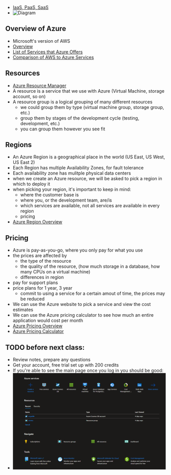 - [IaaS, PaaS, SaaS](https://www.ibm.com/cloud/learn/iaas-paas-saas)
- ![Diagram](https://s7280.pcdn.co/wp-content/uploads/2017/09/iaas-paas-saas-comparison.jpg.optimal.jpg)

## Overview of Azure
- Microsoft's version of AWS
- [Overview](https://azure.microsoft.com/en-us/resources/cloud-computing-dictionary/what-is-azure/)
- [List of Services that Azure Offers](https://azure.microsoft.com/en-us/products/)
- [Comparison of AWS to Azure Services](https://docs.microsoft.com/en-us/azure/architecture/aws-professional/services)

## Resources
- [Azure Resource Manager](https://docs.microsoft.com/en-us/azure/azure-resource-manager/management/overview)
- A resource is a service that we use with Azure (Virtual Machine, storage account, so on)
- A resource group is a logical grouping of many different resources
    - we could group them by type (virtual machine group, storage group, etc.)
    - group them by stages of the development cycle (testing, development, etc.)
    - you can group them however you see fit

## Regions

- An Azure Region is a geographical place in the world (US East, US West, US East 2)
- Each Region has multiple Availability Zones, for fault tolerance
- Each availability zone has mulitple physical data centers
- when we create an Azure resource, we will be asked to pick a region in which to deploy it
- when picking your region, it's important to keep in mind:
    - where the customer base is
    - where you, or the development team, are/is
    - which services are available, not all services are available in every region
    - pricing
- [Azure Region Overview](https://docs.microsoft.com/en-us/azure/availability-zones/az-overview)

## Pricing
- Azure is pay-as-you-go, where you only pay for what you use
- the prices are affected by
    - the type of the resource
    - the quality of the resource, (how much storage in a database, how many CPUs on a virtual machine)
    - differences in region
- pay for support plans
- price plans for 1 year, 3 year
    - commit to using a service for a certain amout of time, the prices may be reduced
- We can use the Azure website to pick a service and view the cost estimates
- We can use the Azure pricing calculator to see how much an entire application would cost per month
- [Azure Pricing Overview](https://azure.microsoft.com/en-us/pricing/#product-pricing)
- [Azure Pricing Calculator](https://azure.microsoft.com/en-us/pricing/calculator/)

## TODO before next class:
- Review notes, prepare any questions
- Get your account, free trial set up with 200 credits
- If you're able to see the main page once you log in you should be good:
- ![Home Page](home.png)
